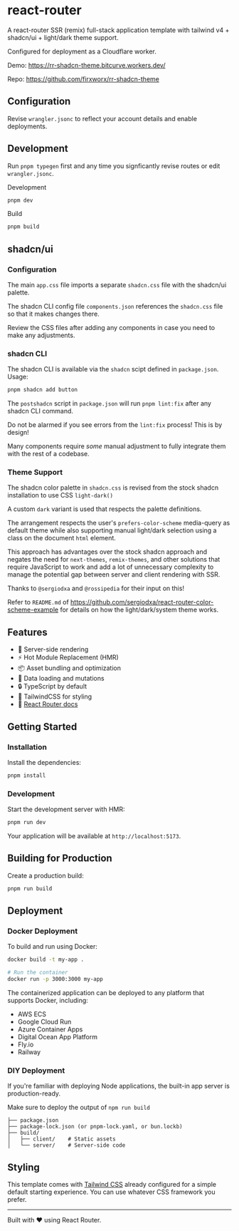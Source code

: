 # react-router

A react-router SSR (remix) full-stack application template with tailwind v4 + shadcn/ui + light/dark theme support.

Configured for deployment as a Cloudflare worker.

Demo: https://rr-shadcn-theme.bitcurve.workers.dev/

Repo: https://github.com/firxworx/rr-shadcn-theme

## Configuration

Revise `wrangler.jsonc` to reflect your account details and enable deployments.

## Development

Run `pnpm typegen` first and any time you signficantly revise routes or edit `wrangler.jsonc`.

Development

```sh
pnpm dev
```

Build 

```sh
pnpm build
```

## shadcn/ui 

### Configuration

The main `app.css` file imports a separate `shadcn.css` file with the shadcn/ui palette.

The shadcn CLI config file `components.json` references the `shadcn.css` file so that it makes changes there.

Review the CSS files after adding any components in case you need to make any adjustments.

### shadcn CLI

The shadcn CLI is available via the `shadcn` scipt defined in `package.json`. Usage:

```sh
pnpm shadcn add button
```

The `postshadcn` script in `package.json` will run `pnpm lint:fix` after any shadcn CLI command.

Do not be alarmed if you see errors from the `lint:fix` process! This is by design!

Many components require _some_ manual adjustment to fully integrate them with the rest of a codebase.

### Theme Support

The shadcn color palette in `shadcn.css` is revised from the stock shadcn installation to use CSS `light-dark()`

A custom `dark` variant is used that respects the palette definitions.

The arrangement respects the user's `prefers-color-scheme` media-query as default theme while also supporting manual light/dark selection using a class on the document `html` element.

This approach has advantages over the stock shadcn approach and negates the need for `next-themes`, `remix-themes`, and other solutions that require JavaScript to work and add a lot of unnecessary complexity to manage the potential gap between server and client rendering with SSR.

Thanks to `@sergiodxa` and `@rossipedia` for their input on this!

Refer to `README.md` of https://github.com/sergiodxa/react-router-color-scheme-example for details on how the light/dark/system theme works. 

## Features

- 🚀 Server-side rendering
- ⚡️ Hot Module Replacement (HMR)
- 📦 Asset bundling and optimization
- 🔄 Data loading and mutations
- 🔒 TypeScript by default
- 🎉 TailwindCSS for styling
- 📖 [React Router docs](https://reactrouter.com/)

## Getting Started

### Installation

Install the dependencies:

```bash
pnpm install
```

### Development

Start the development server with HMR:

```bash
pnpm run dev
```

Your application will be available at `http://localhost:5173`.

## Building for Production

Create a production build:

```bash
pnpm run build
```

## Deployment

### Docker Deployment

To build and run using Docker:

```bash
docker build -t my-app .

# Run the container
docker run -p 3000:3000 my-app
```

The containerized application can be deployed to any platform that supports Docker, including:

- AWS ECS
- Google Cloud Run
- Azure Container Apps
- Digital Ocean App Platform
- Fly.io
- Railway

### DIY Deployment

If you're familiar with deploying Node applications, the built-in app server is production-ready.

Make sure to deploy the output of `npm run build`

```
├── package.json
├── package-lock.json (or pnpm-lock.yaml, or bun.lockb)
├── build/
│   ├── client/    # Static assets
│   └── server/    # Server-side code
```

## Styling

This template comes with [Tailwind CSS](https://tailwindcss.com/) already configured for a simple default starting experience. You can use whatever CSS framework you prefer.

---

Built with ❤️ using React Router.
